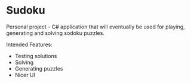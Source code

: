 # Sudoku

Personal project - C# application that will eventually be used for playing, generating and solving sodoku puzzles.


Intended Features:

- Testing solutions
- Solving
- Generating puzzles
- Nicer UI
